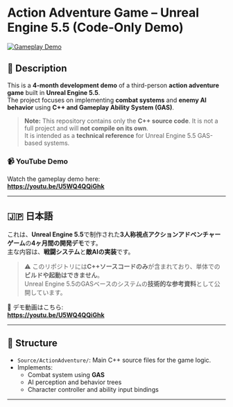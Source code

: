 # Action Adventure Game – Unreal Engine 5.5 (Code-Only Demo)

[![Gameplay Demo](https://img.youtube.com/vi/U5WQ4QQiGhk/0.jpg)](https://youtu.be/U5WQ4QQiGhk)

## 📝 Description

This is a **4-month development demo** of a third-person **action adventure game** built in **Unreal Engine 5.5**.  
The project focuses on implementing **combat systems** and **enemy AI behavior** using **C++ and Gameplay Ability System (GAS)**.

> **Note:** This repository contains only the **C++ source code**. It is not a full project and will **not compile on its own**.  
It is intended as a **technical reference** for Unreal Engine 5.5 GAS-based systems.

### 📹 YouTube Demo

Watch the gameplay demo here:  
**https://youtu.be/U5WQ4QQiGhk**

---

## 🇯🇵 日本語

これは、**Unreal Engine 5.5**で制作された**3人称視点アクションアドベンチャーゲーム**の**4ヶ月間の開発デモ**です。  
主な内容は、**戦闘システム**と**敵AIの実装**です。

> ⚠️ このリポジトリには**C++ソースコードのみ**が含まれており、単体での**ビルドや起動はできません**。  
Unreal Engine 5.5のGASベースのシステムの**技術的な参考資料**として公開しています。

🎥 デモ動画はこちら:  
**https://youtu.be/U5WQ4QQiGhk**

---

## 📁 Structure

- `Source/ActionAdventure/`: Main C++ source files for the game logic.
- Implements:
  - Combat system using **GAS**
  - AI perception and behavior trees
  - Character controller and ability input bindings

---
